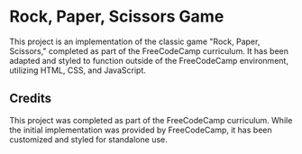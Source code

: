 # Rock, Paper, Scissors Game

This project is an implementation of the classic game "Rock, Paper, Scissors," completed as part of the FreeCodeCamp curriculum. It has been adapted and styled to function outside of the FreeCodeCamp environment, utilizing HTML, CSS, and JavaScript.

## Credits

This project was completed as part of the FreeCodeCamp curriculum. While the initial implementation was provided by FreeCodeCamp, it has been customized and styled for standalone use.
